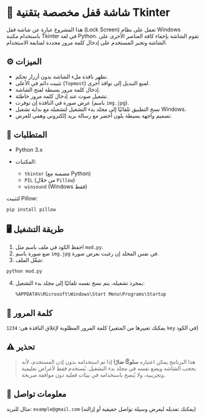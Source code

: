 # 🔐 شاشة قفل مخصصة بتقنية Tkinter

هذا المشروع عبارة عن شاشة قفل (Lock Screen) تعمل على نظام Windows باستخدام مكتبة Tkinter في لغة Python. تقوم الشاشة بإخفاء كافة العناصر الأخرى على الشاشة وتجبر المستخدم على إدخال كلمة مرور محددة لمتابعة الاستخدام.

## ⚙️ الميزات

* تظهر نافذة ملء الشاشة بدون أزرار تحكم.
* تثبيت دائم في الأعلى (`Topmost`) لمنع التبديل إلى نوافذ أخرى.
* إدخال كلمة مرور بسيطة لفتح الشاشة.
* تشغيل صوت عند إدخال كلمة مرور خاطئة.
* عرض صورة في النافذة إن توفرت (باسم `img.jpg`).
* نسخ التطبيق تلقائيًا إلى مجلد بدء التشغيل لتشغيله مع بداية تشغيل Windows.
* تصميم واجهة بسيطة بلون أخضر مع رسالة بريد إلكتروني وهمي للعرض.

## 🧹 المتطلبات

* Python 3.x
* المكتبات:

  * `tkinter` (مضمنة مع Python)
  * `PIL` (من خلال `Pillow`)
  * `winsound` (Windows فقط)

لتثبيت Pillow:

```bash
pip install pillow
```

## 🖥️ طريقة التشغيل

1. احفظ الكود في ملف باسم مثل `mod.py`.
2. ضع صورة باسم `img.jpg` في نفس المجلد إن رغبت بعرض صورة.
3. شغّل الملف:

```bash
python mod.py
```

4. بمجرد تشغيله، يتم نسخ نفسه تلقائيًا إلى مجلد بدء التشغيل:

   ```
   %APPDATA%\Microsoft\Windows\Start Menu\Programs\Startup
   ```

## 🔑 كلمة المرور

كلمة المرور المطلوبة لإغلاق النافذة هي: `1234`
(يمكنك تغييرها من المتغير `key` في الكود)

## ⚠️ تحذير

> هذا البرنامج يمكن اعتباره **سلوكًا ضارًا** إذا تم استخدامه بدون إذن المستخدم، لأنه يحجب الشاشة ويضع نفسه في مجلد بدء التشغيل. يُستخدم فقط لأغراض تعليمية وتجريبية، ولا يُنصح باستخدامه في بيئات فعلية دون موافقة صريحة.

## 📧 معلومات تواصل

مثال للبريد: `example@gmail.com`
(يمكنك تعديله ليعرض وسيلة تواصل حقيقية أو إزالته)
